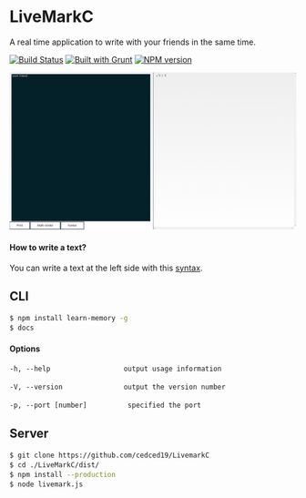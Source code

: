 # LiveMarkC

A real time application to write with your friends in the same time.

[![Build Status](https://travis-ci.org/cedced19/LiveMarkC.svg?branch=master)](https://travis-ci.org/cedced19/LiveMarkC)
[![Built with Grunt](https://cdn.gruntjs.com/builtwith.png)](http://gruntjs.com/)
[![NPM version](https://badge.fury.io/js/livemark-cli.svg)](http://badge.fury.io/js/livemark-cli)

![demo](https://raw.githubusercontent.com/cedced19/LiveMarkC/master/demo.png)

#### How to write a text?
You can write a text at the left side with this [syntax](//github.com/cedced19/LiveMarkC/wiki).

## CLI
```bash
$ npm install learn-memory -g
$ docs
```

#### Options

```
-h, --help                  output usage information

-V, --version               output the version number

-p, --port [number]          specified the port
```

## Server

```bash
$ git clone https://github.com/cedced19/LivemarkC
$ cd ./LiveMarkC/dist/
$ npm install --production
$ node livemark.js
```
